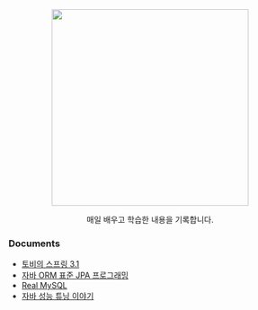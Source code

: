 <div align="center"><img src="https://www.notion.so/image/https%3A%2F%2Fs3-us-west-2.amazonaws.com%2Fsecure.notion-static.com%2F00fd32e6-53cc-4f0f-8373-2276856cfbac%2FToday_I_Learned_(10).png?table=block&id=3280808b-2de4-41a4-b555-1495609847e1&width=3580&userId=&cache=v2" height="350px">
<p> 매일 배우고 학습한 내용을 기록합니다. </p>
</div>



### Documents

* [토비의 스프링 3.1]()
* [자바 ORM 표준 JPA 프로그래밍]()
* [Real MySQL]()
* [자바 성능 튜닝 이야기]()
